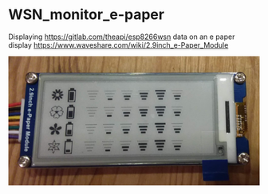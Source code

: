 # WSN_monitor_e-paper

Displaying https://gitlab.com/theapi/esp8266wsn data on an e paper display https://www.waveshare.com/wiki/2.9inch_e-Paper_Module

![](./display.jpg)
